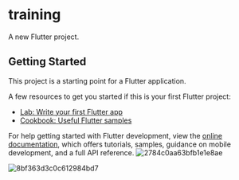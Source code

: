 # training

A new Flutter project.

## Getting Started

This project is a starting point for a Flutter application.

A few resources to get you started if this is your first Flutter project:

- [Lab: Write your first Flutter app](https://docs.flutter.dev/get-started/codelab)
- [Cookbook: Useful Flutter samples](https://docs.flutter.dev/cookbook)

For help getting started with Flutter development, view the
[online documentation](https://docs.flutter.dev/), which offers tutorials,
samples, guidance on mobile development, and a full API reference.
![2784c0aa63bfb1e1e8ae](https://github.com/NtbAndroidDev/video_player/assets/135935496/9f4f3277-f84c-4856-b4aa-31d958c2ce7c)

![8bf363d3c0c612984bd7](https://github.com/NtbAndroidDev/video_player/assets/135935496/6ca1a88d-cbc4-4a13-b851-16a5fdd7e72c)


